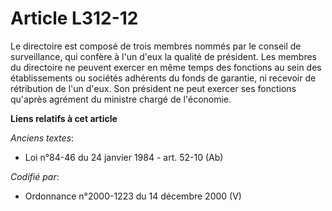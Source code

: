 # Article L312-12

Le directoire est composé de trois membres nommés par le conseil de surveillance, qui confère à l'un d'eux la qualité de
président. Les membres du directoire ne peuvent exercer en même temps des fonctions au sein des établissements ou sociétés
adhérents du fonds de garantie, ni recevoir de rétribution de l'un d'eux. Son président ne peut exercer ses fonctions
qu'après agrément du ministre chargé de l'économie.

**Liens relatifs à cet article**

_Anciens textes_:

  - Loi n°84-46 du 24 janvier 1984 - art. 52-10 (Ab)

_Codifié par_:

  - Ordonnance n°2000-1223 du 14 décembre 2000 (V)
